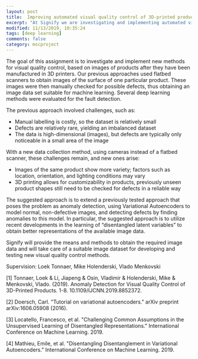 ```yaml
---
layout: post
title:  Improving automated visual quality control of 3D-printed products (Signify)
excerpt: "At Signify we are investigating and implementing automated visual quality control of our 3D-printed products in order to improve our quality control and to lower the cost of non-quality. A baseline method to obtain images and detect anomalies (defects) has already been developed, based on deep learning algorithms. We plan to simplify the setup for obtaining images, such that it will work faster and for a bigger variety of products. Therefore, our aim is to expand the current methods for fault detection, making them more robust, reliable, and more compatible to the images obtained with this new method."
modified: 11/13/2019, 10:35:24
tags: [deep learning]
comments: false
category: mscproject
---
```


The goal of this assignment is to investigate and implement new methods for visual quality control, based on images of products after they have been manufactured in 3D printers. Our previous approaches used flatbed scanners to obtain images of the surface of one particular product. These images were then manually checked for possible defects, thus obtaining an image data set suitable for machine learning. Several deep learning methods were evaluated for the fault detection.

The previous approach involved challenges, such as:
 
 * Manual labelling is costly, so the dataset is relatively small
 * Defects are relatively rare, yielding an imbalanced dataset
 * The data is high-dimensional (images), but defects are typically only noticeable in a small area of the image

With a new data collection method, using cameras instead of a flatbed scanner, these challenges remain, and new ones arise:

 * Images of the same product show more variety; factors such as location, orientation, and lighting conditions may vary
 * 3D printing allows for customizability in products, previously unseen product shapes still need to be checked for defects in a reliable way

The suggested approach is to extend a previously tested approach  that poses the problem as anomaly detection, using Variational Autoencoders  to model normal, non-defective images, and detecting defects by finding anomalies to this model. In particular, the suggested approach is to utilize recent developments in the learning of “disentangled latent variables”    to obtain better representations of the available image data.

Signify will provide the means and methods to obtain the required image data and will take care of a suitable image dataset for developing and testing new visual quality control methods.

Supervision: Loek Tonnaer, Mike Holenderski, Vlado Menkovski

[1]  Tonnaer, Loek & Li, Jiapeng & Osin, Vladimir & Holenderski, Mike & Menkovski, Vlado. (2019). Anomaly Detection for Visual Quality Control of 3D-Printed Products. 1-8. 10.1109/IJCNN.2019.8852372.

[2]  Doersch, Carl. "Tutorial on variational autoencoders." arXiv preprint arXiv:1606.05908 (2016).

[3] Locatello, Francesco, et al. "Challenging Common Assumptions in the Unsupervised Learning of Disentangled Representations." International Conference on Machine Learning. 2019.

[4] Mathieu, Emile, et al. "Disentangling Disentanglement in Variational Autoencoders." International Conference on Machine Learning. 2019.

